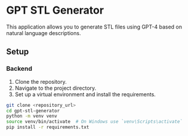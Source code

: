 # GPT STL Generator

This application allows you to generate STL files using GPT-4 based on natural language descriptions.

## Setup

### Backend

1. Clone the repository.
2. Navigate to the project directory.
3. Set up a virtual environment and install the requirements.

```bash
git clone <repository_url>
cd gpt-stl-generator
python -m venv venv
source venv/bin/activate  # On Windows use `venv\Scripts\activate`
pip install -r requirements.txt
